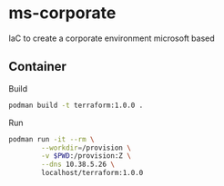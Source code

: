 # ms-corporate
IaC to create a corporate environment microsoft based

## Container

Build
```bash
podman build -t terraform:1.0.0 .
```

Run
```bash
podman run -it --rm \
        --workdir=/provision \
        -v $PWD:/provision:Z \
        --dns 10.38.5.26 \
        localhost/terraform:1.0.0
```
